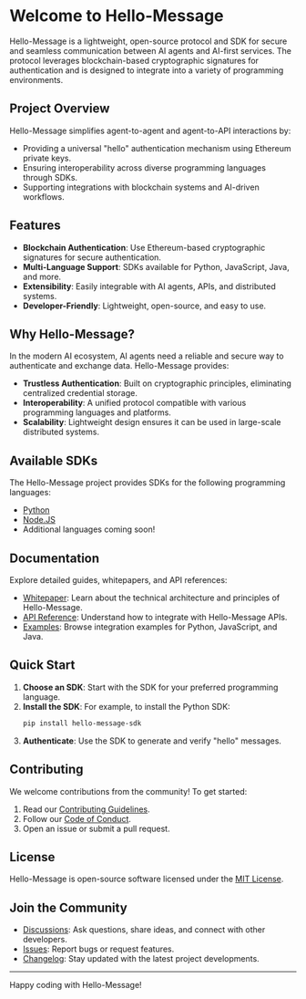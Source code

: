 # Welcome to Hello-Message

Hello-Message is a lightweight, open-source protocol and SDK for secure and seamless communication between AI agents and AI-first services. The protocol leverages blockchain-based cryptographic signatures for authentication and is designed to integrate into a variety of programming environments.

## Project Overview

Hello-Message simplifies agent-to-agent and agent-to-API interactions by:

- Providing a universal "hello" authentication mechanism using Ethereum private keys.
- Ensuring interoperability across diverse programming languages through SDKs.
- Supporting integrations with blockchain systems and AI-driven workflows.

## Features

- **Blockchain Authentication**: Use Ethereum-based cryptographic signatures for secure authentication.
- **Multi-Language Support**: SDKs available for Python, JavaScript, Java, and more.
- **Extensibility**: Easily integrable with AI agents, APIs, and distributed systems.
- **Developer-Friendly**: Lightweight, open-source, and easy to use.

## Why Hello-Message?

In the modern AI ecosystem, AI agents need a reliable and secure way to authenticate and exchange data. Hello-Message provides:

- **Trustless Authentication**: Built on cryptographic principles, eliminating centralized credential storage.
- **Interoperability**: A unified protocol compatible with various programming languages and platforms.
- **Scalability**: Lightweight design ensures it can be used in large-scale distributed systems.

## Available SDKs

The Hello-Message project provides SDKs for the following programming languages:

- [Python](https://github.com/aimxlabs/hello-message-python)
- [Node.JS](https://github.com/aimxlabs/hello-message-node)
- Additional languages coming soon!

## Documentation

Explore detailed guides, whitepapers, and API references:

- [Whitepaper](docs/whitepaper.md): Learn about the technical architecture and principles of Hello-Message.
- [API Reference](docs/api/overview.md): Understand how to integrate with Hello-Message APIs.
- [Examples](examples/): Browse integration examples for Python, JavaScript, and Java.

## Quick Start

1. **Choose an SDK**: Start with the SDK for your preferred programming language.
2. **Install the SDK**: For example, to install the Python SDK:
   ```bash
   pip install hello-message-sdk
   ```
3. **Authenticate**: Use the SDK to generate and verify "hello" messages.

## Contributing

We welcome contributions from the community! To get started:

1. Read our [Contributing Guidelines](CONTRIBUTING.md).
2. Follow our [Code of Conduct](CODE_OF_CONDUCT.md).
3. Open an issue or submit a pull request.

## License

Hello-Message is open-source software licensed under the [MIT License](LICENSE).

## Join the Community

- [Discussions](https://github.com/aimxlabs/hello-message/discussions): Ask questions, share ideas, and connect with other developers.
- [Issues](https://github.com/aimxlabs/hello-message/issues): Report bugs or request features.
- [Changelog](CHANGELOG.md): Stay updated with the latest project developments.

---

Happy coding with Hello-Message!
